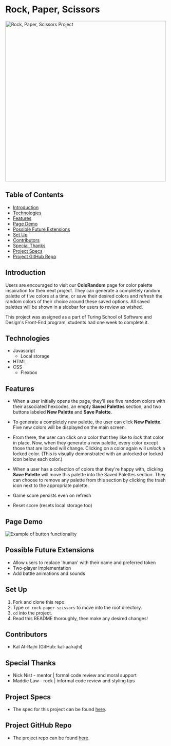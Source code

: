 # Rock, Paper, Scissors

<img width="500" alt="Rock, Paper, Scissors Project" src="">

## Table of Contents

  - [Introduction](#introduction)
  - [Technologies](#technologies)
  - [Features](#features)
  - [Page Demo](#page-demo)
  - [Possible Future Extensions](#possible-future-extensions)
  - [Set Up](#set-up)
  - [Contributors](#contributors)
  - [Special Thanks](#special-thanks)
  - [Project Specs](#project-specs)
  - [Project GitHub Repo](#project-github-repo)

## Introduction
Users are encouraged to visit our **ColoRandom** page for color palette inspiration for their next project. They can generate a completely random palette of five colors at a time, or save their desired colors and refresh the random colors of their choice around these saved options. All saved palettes will be shown in a sidebar for users to review as wished.

This project was assigned as a part of Turing School of Software and Design's Front-End program, students had one week to complete it.

## Technologies
  - Javascript 
    - Local storage
  - HTML
  - CSS
    - Flexbox

## Features
- When a user initially opens the page, they'll see five random colors with their associated hexcodes, an empty **Saved Palettes** section, and two buttons labeled **New Palette** and **Save Palette**.
- To generate a completely new palette, the user can click **New Palette**. Five new colors will be displayed on the main screen.
- From there, the user can click on a color that they like to *lock* that color in place. Now, when they generate a new palette, every color except those that are locked will change. Clicking on a color again will *unlock* a locked color. (This is visually demonstrated with an unlocked or locked icon below each color.)
- When a user has a collection of colors that they're happy with, clicking **Save Palette** will move this palette into the Saved Palettes section. They can choose to remove any palette from this section by clicking the trash icon next to the appropriate palette.

- Game score persists even on refresh
- Reset score (resets local storage too)

## Page Demo
![Example of button functionality](https://media.giphy.com/media/YJ4jzH6DEZWkzvHl38/giphy.gif)

## Possible Future Extensions
- Allow users to replace 'human' with their name and preferred token
- Two-player implementation
- Add battle animations and sounds

## Set Up
1. Fork and clone this repo.
2. Type `cd rock-paper-scissors` to move into the root directory.
3. `cd` into the project.
4. Read this README thoroughly, then make any desired changes!

## Contributors
- Kal Al-Rajhi (GitHub: kal-aalrajhi)

## Special Thanks
- Nick Nist - mentor | formal code review and moral support
- Maddie Law - rock | informal code review and styling tips

## Project Specs
- The spec for this project can be found [here](https://frontend.turing.edu/projects/module-1/rock-paper-scissors-solo.html).

## Project GitHub Repo
- The project repo can be found [here](https://github.com/kal-aalrajhi/rock-paper-scissors).
